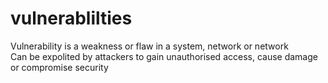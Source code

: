 
# vulnerablilties 
Vulnerability is a weakness or flaw in a system, network or network   
Can be expolited by attackers to gain unauthorised access, cause damage or compromise security  
